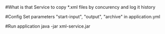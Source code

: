 #What is that
    Service to copy *.xml files by concurency and log it history

#Config
    Set parameters "start-input", "output", "archive" in application.yml 

#Run application
    java -jar xml-service.jar